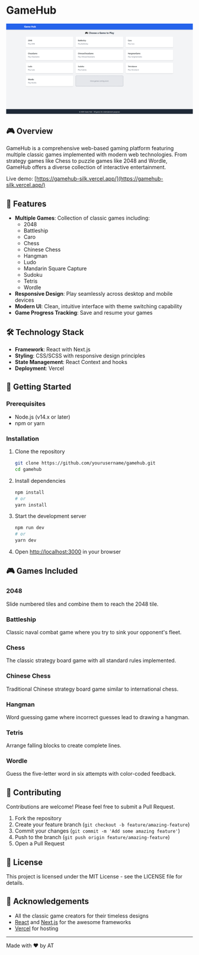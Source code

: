 # GameHub

![GameHub Homescreen](image.png)

## 🎮 Overview

GameHub is a comprehensive web-based gaming platform featuring multiple classic games implemented with modern web technologies. From strategy games like Chess to puzzle games like 2048 and Wordle, GameHub offers a diverse collection of interactive entertainment.

Live demo: [https://gamehub-silk.vercel.app/](https://gamehub-silk.vercel.app/)

## 🎯 Features

-   **Multiple Games**: Collection of classic games including:
    -   2048
    -   Battleship
    -   Caro
    -   Chess
    -   Chinese Chess
    -   Hangman
    -   Ludo
    -   Mandarin Square Capture
    -   Sudoku
    -   Tetris
    -   Wordle
-   **Responsive Design**: Play seamlessly across desktop and mobile devices
-   **Modern UI**: Clean, intuitive interface with theme switching capability
-   **Game Progress Tracking**: Save and resume your games

## 🛠️ Technology Stack

-   **Framework**: React with Next.js
-   **Styling**: CSS/SCSS with responsive design principles
-   **State Management**: React Context and hooks
-   **Deployment**: Vercel

## 🚀 Getting Started

### Prerequisites

-   Node.js (v14.x or later)
-   npm or yarn

### Installation

1. Clone the repository

    ```bash
    git clone https://github.com/yourusername/gamehub.git
    cd gamehub
    ```

2. Install dependencies

    ```bash
    npm install
    # or
    yarn install
    ```

3. Start the development server

    ```bash
    npm run dev
    # or
    yarn dev
    ```

4. Open [http://localhost:3000](http://localhost:3000) in your browser

## 🎮 Games Included

### 2048

Slide numbered tiles and combine them to reach the 2048 tile.

### Battleship

Classic naval combat game where you try to sink your opponent's fleet.

### Chess

The classic strategy board game with all standard rules implemented.

### Chinese Chess

Traditional Chinese strategy board game similar to international chess.

### Hangman

Word guessing game where incorrect guesses lead to drawing a hangman.

### Tetris

Arrange falling blocks to create complete lines.

### Wordle

Guess the five-letter word in six attempts with color-coded feedback.

## 🤝 Contributing

Contributions are welcome! Please feel free to submit a Pull Request.

1. Fork the repository
2. Create your feature branch (`git checkout -b feature/amazing-feature`)
3. Commit your changes (`git commit -m 'Add some amazing feature'`)
4. Push to the branch (`git push origin feature/amazing-feature`)
5. Open a Pull Request

## 📝 License

This project is licensed under the MIT License - see the LICENSE file for details.

## 👏 Acknowledgements

-   All the classic game creators for their timeless designs
-   [React](https://reactjs.org/) and [Next.js](https://nextjs.org/) for the awesome frameworks
-   [Vercel](https://vercel.com/) for hosting

---

Made with ❤️ by AT
